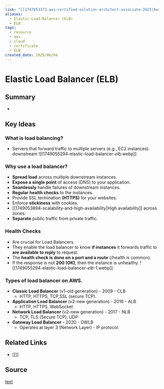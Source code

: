 ```yaml
---
link: "[[1747853373-aws-certified-solution-architect-associate-2025|Aws Certified Solution Architect Associate 2025]]"
aliases:
  - Elastic Load Balancer (ELB)
  - ELB
tags:
  - resource
  - aws
  - cloud
  - certificate
  - ELB
created_date: 2025/06/04
---
```

# Elastic Load Balancer (ELB)
## Summary
- 
## Key Ideas
### What is load balancing?
- Servers that forward traffic to multiple servers (e.g., EC2 instances) downstream
![[1749055294-elastic-load-balancer-_elb_.webp]]
### Why use a load balancer?
- **Spread load** across multiple downstream instances.
- **Expose a single point** of access (DNS) to your application.
- **Seamlessly** handle failures of downstream instances.
- **Regular health checks** to the instances.
- Provide SSL termination **(HTTPS)** for your websites.
- Enforce **stickiness** with cookies.
- [[1749053894-scalability-and-high-availability|High availability]] across zones.
- **Separate** public traffic from private traffic.
### Health Checks
- Are crucial for Load Balancers.
- They enable the load balancer to know **if instances** it forwards traffic to **are available to reply** to request.
- The **health check is done on a port and a route** (/health is common).
- If the response is not **200 (OK)**, then the instance is unhealthy.
![[1749055294-elastic-load-balancer-_elb_-1.webp]]
### Types of load balancer on AWS.
- **Classic Load Balancer** (v1-old generation) - 2009 - CLB
	- HTTP, HTTPS, TCP,SSL (secure TCP).
- **Application Load Balancer** (v2-new generation) - 2016 - ALB
	- HTTP, HTTPS, WebSocket
- **Network Load Balancer** (v2-new generation) - 2017 - NLB
	- TCP, TLS (Secure TCP), UDP
- **Gateway Load Balancer** - 2020 - GWLB
	- Operates at layer 3 (Network Layer) - IP protocol.
## Related Links
- [[]]
## Source
[text](url) 